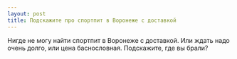 ```yaml
---
layout: post 
title: Подскажите про спортпит в Воронеже с доставкой 
--- 
```

Нигде не могу найти спортпит в Воронеже с доставкой. Или ждать надо очень долго, или цена баснословная. Подскажите, где вы брали?